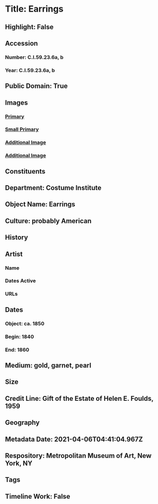 # Title: Earrings
## Highlight: False
## Accession
### Number: C.I.59.23.6a, b
### Year: C.I.59.23.6a, b
## Public Domain: True
## Images
### [Primary](https://images.metmuseum.org/CRDImages/ci/original/C.I.59.23.6ab_F2.jpg)
### [Small Primary](https://images.metmuseum.org/CRDImages/ci/web-large/C.I.59.23.6ab_F2.jpg)
### [Additional Image](https://images.metmuseum.org/CRDImages/ci/original/CI59.23.6ab_F.jpg)
### [Additional Image](https://images.metmuseum.org/CRDImages/ci/original/CI59.23.5,6ab_F.jpg)
## Constituents
## Department: Costume Institute
## Object Name: Earrings
## Culture: probably American
## History
## Artist
### Name
### Dates Active
### URLs
## Dates
### Object: ca. 1850
### Begin: 1840
### End: 1860
## Medium: gold, garnet, pearl
## Size
## Credit Line: Gift of the Estate of Helen E. Foulds, 1959
## Geography
## Metadata Date: 2021-04-06T04:41:04.967Z
## Respository: Metropolitan Museum of Art, New York, NY
## Tags
## Timeline Work: False